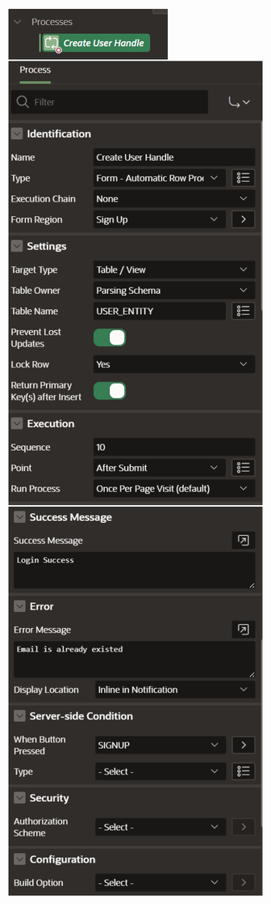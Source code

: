 ![Alt text](../../apex/signup-config-7.png)
![Alt text](../../apex/signup-config-5.png)
![Alt text](../../apex/signup-config-6.png)
